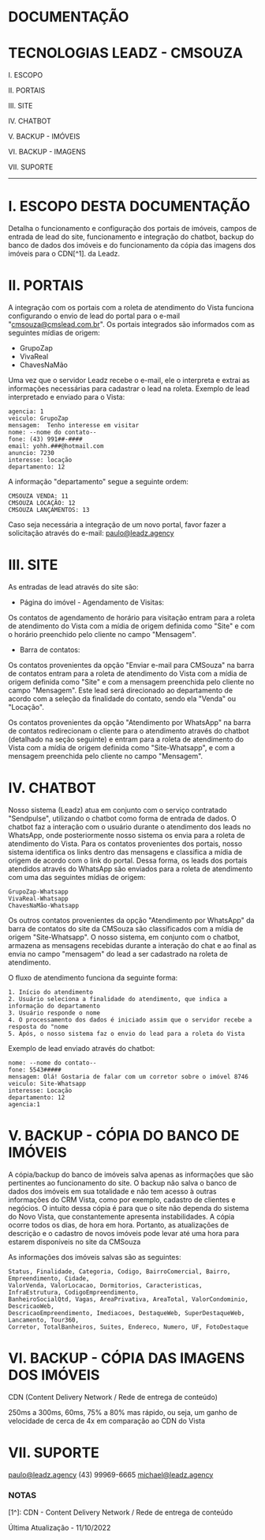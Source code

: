 DOCUMENTAÇÃO
========

TECNOLOGIAS LEADZ - CMSOUZA
========

I. ESCOPO

II. PORTAIS

III. SITE

IV. CHATBOT

V. BACKUP - IMÓVEIS

VI. BACKUP - IMAGENS

VII. SUPORTE

--------

# I. ESCOPO DESTA DOCUMENTAÇÃO

Detalha o funcionamento e configuração dos portais de imóveis, campos de entrada de lead do site, funcionamento e integração do chatbot, backup do banco de dados dos imóveis e do funcionamento da cópia das imagens dos imóveis para o CDN[^1]. da Leadz.

# II. PORTAIS

A integração com os portais com a roleta de atendimento do Vista funciona configurando o envio de lead do portal para o e-mail "cmsouza@cmslead.com.br".
Os portais integrados são informados com as seguintes mídias de origem:

- GrupoZap
- VivaReal
- ChavesNaMão

Uma vez que o servidor Leadz recebe o e-mail, ele o interpreta e extrai as informações necessárias para cadastrar o lead na roleta.
Exemplo de lead interpretado e enviado para o Vista:

    agencia: 1
    veiculo: GrupoZap
    mensagem:  Tenho interesse em visitar  
    nome: --nome do contato--
    fone: (43) 991##-####
    email: yohh.###@hotmail.com
    anuncio: 7230
    interesse: locação
    departamento: 12

A informação "departamento" segue a seguinte ordem:

    CMSOUZA VENDA: 11
    CMSOUZA LOCAÇÃO: 12
    CMSOUZA LANÇAMENTOS: 13

Caso seja necessária a integração de um novo portal, favor fazer a solicitação através do e-mail: paulo@leadz.agency

# III. SITE

As entradas de lead através do site são:

- Página do imóvel - Agendamento de Visitas:

Os contatos de agendamento de horário para visitação entram para a roleta de atendimento do Vista com a mídia de origem definida como "Site" e com o horário preenchido pelo cliente no campo "Mensagem".

- Barra de contatos:

Os contatos provenientes da opção "Enviar e-mail para CMSouza" na barra de contatos entram para a roleta de atendimento do Vista com a mídia de origem definida como "Site" e com a mensagem preenchida pelo cliente no campo "Mensagem". Este lead será direcionado ao departamento de acordo com a seleção da finalidade do contato, sendo ela "Venda" ou "Locação".

Os contatos provenientes da opção "Atendimento por WhatsApp" na barra de contatos redirecionam o cliente para o atendimento através do chatbot (detalhado na seção seguinte) e entram para a roleta de atendimento do Vista com a mídia de origem definida como "Site-Whatsapp", e com a mensagem preenchida pelo cliente no campo "Mensagem".

# IV. CHATBOT

Nosso sistema (Leadz) atua em conjunto com o serviço contratado "Sendpulse", utilizando o chatbot como forma de entrada de dados. O chatbot faz a interação com o usuário durante o atendimento dos leads no WhatsApp, onde posteriormente nosso sistema os envia para a roleta de atendimento do Vista.
Para os contatos provenientes dos portais, nosso sistema identifica os links dentro das mensagens e classifica a mídia de origem de acordo com o link do portal.
Dessa forma, os leads dos portais atendidos através do WhatsApp são enviados para a roleta de atendimento com uma das seguintes mídias de origem:

    GrupoZap-Whatsapp
    VivaReal-Whatsapp
    ChavesNaMão-Whatsapp

Os outros contatos provenientes da opção "Atendimento por WhatsApp" da barra de contatos do site da CMSouza são classificados com a mídia de origem "Site-Whatsapp".
O nosso sistema, em conjunto com o chatbot, armazena as mensagens recebidas durante a interação do chat e ao final as envia no campo "mensagem" do lead a ser cadastrado na roleta de atendimento.

O fluxo de atendimento funciona da seguinte forma:

    1. Início do atendimento
    2. Usuário seleciona a finalidade do atendimento, que indica a informação do departamento
    3. Usuário responde o nome
    4. O processamento dos dados é iniciado assim que o servidor recebe a resposta do "nome
    5. Após, o nosso sistema faz o envio do lead para a roleta do Vista

Exemplo de lead enviado através do chatbot:

    nome: --nome do contato--
    fone: 5543#####
    mensagem: Olá! Gostaria de falar com um corretor sobre o imóvel 8746
    veiculo: Site-Whatsapp
    interesse: Locação
    departamento: 12
    agencia:1


# V. BACKUP - CÓPIA DO BANCO DE IMÓVEIS

A cópia/backup do banco de imóveis salva apenas as informações que são pertinentes ao funcionamento do site. O backup não salva o banco de dados dos imóveis em sua totalidade e não tem acesso à outras informações do CRM Vista, como por exemplo, cadastro de clientes e negócios.
O intuito dessa cópia é para que o site não dependa do sistema do Novo Vista, que constantemente apresenta instabilidades. A cópia ocorre todos os dias, de hora em hora. Portanto, as atualizações de descrição e o cadastro de novos imóveis pode levar até uma hora para estarem disponíveis no site da CMSouza

As informações dos imóveis salvas são as seguintes:

    Status, Finalidade, Categoria, Codigo, BairroComercial, Bairro, Empreendimento, Cidade, 
    ValorVenda, ValorLocacao, Dormitorios, Caracteristicas, InfraEstrutura, CodigoEmpreendimento,
    BanheiroSocialQtd, Vagas, AreaPrivativa, AreaTotal, ValorCondominio, DescricaoWeb, 
    DescricaoEmpreendimento, Imediacoes, DestaqueWeb, SuperDestaqueWeb, Lancamento, Tour360, 
    Corretor, TotalBanheiros, Suites, Endereco, Numero, UF, FotoDestaque


# VI. BACKUP - CÓPIA DAS IMAGENS DOS IMÓVEIS

CDN (Content Delivery Network / Rede de entrega de conteúdo)

250ms a 300ms, 60ms, 75% a 80% mas rápido, ou seja, um ganho de velocidade de cerca de 4x em comparação ao CDN do Vista

# VII. SUPORTE

paulo@leadz.agency
(43) 99969-6665
michael@leadz.agency

### NOTAS

[1^]: CDN - Content Delivery Network / Rede de entrega de conteúdo

Última Atualização - 11/10/2022

